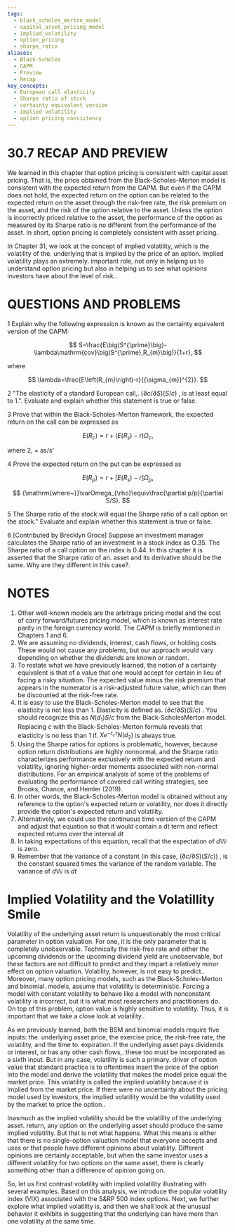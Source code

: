 ```yaml
---
tags:
  - black_scholes_merton_model
  - capital_asset_pricing_model
  - implied_volatility
  - option_pricing
  - sharpe_ratio
aliases:
  - Black-Scholes
  - CAPM
  - Preview
  - Recap
key_concepts:
  - European call elasticity
  - Sharpe ratio of stock
  - certainty equivalent version
  - implied volatility
  - option pricing consistency
---
```


# 30.7 RECAP AND PREVIEW

We learned in this chapter that option pricing is consistent with capital asset pricing. That is, the price obtained from the Black-Scholes-Merton model is consistent with the expected return from the CAPM. But even if the CAPM does not hold, the expected return on the option can be related to the expected return on the asset through the risk-free rate, the risk premium on the asset, and the risk of the option relative to the asset. Unless the option is incorrectly priced relative to the asset, the performance of the option as measured by its Sharpe ratio is no different from the performance of the asset. In short, option pricing is completely consistent with asset pricing.

In Chapter 31, we look at the concept of implied volatility, which is the volatility of the. underlying that is implied by the price of an option. Implied volatility plays an extremely. important role, not only in helping us to understand option pricing but also in helping us to see what opinions investors have about the level of risk..

# QUESTIONS AND PROBLEMS

1 Explain why the following expression is known as the certainty equivalent version of the CAPM:

$$
S=\frac{E\big(S^{\prime}\big)-\lambda\mathrm{cov}\big(S^{\prime},R_{m}\big)}{1+r},
$$

where

$$
\lambda=\frac{E\left(R_{m}\right)-r}{{\sigma_{m}}^{2}}.
$$

2 "The elasticity of a standard European call,. $(\partial c/\partial S)(S/c)$ , is at least equal to 1.". Evaluate and explain whether this statement is true or false.

3 Prove that within the Black-Scholes-Merton framework, the expected return on the call can be expressed as

$$
E\big(R_{c}\big)=r+\big(E\big(R_{s}\big)-r\big)\Omega_{c},
$$

where 2, = as/s'

4 Prove the expected return on the put can be expressed as

$$
E\big(R_{p}\big)=r+\big[E\big(R_{s}\big)-r\big]\Omega_{p},
$$

$$
{\mathrm{where~}}\varOmega_{\rho}\equiv\frac{\partial p/p}{\partial S/S}.
$$

5 The Sharpe ratio of the stock will equal the Sharpe ratio of a call option on the stock." Evaluate and explain whether this statement is true or false.

6 [Contributed by Brecklyn Groce] Suppose an investment manager calculates the Sharpe ratio of an investment in a stock index as O.35. The Sharpe ratio of a call option on the index is 0.44. In this chapter it is asserted that the Sharpe ratio of an. asset and its derivative should be the same. Why are they different in this case?.

# NOTES

1. Other well-known models are the arbitrage pricing model and the cost of carry forward/futures pricing model, which is known as interest rate parity in the foreign currency world. The CAPM is briefly mentioned in Chapters 1 and 6.
2. We are assuming no dividends, interest, cash flows, or holding costs. These would not cause any problems, but our approach would vary depending on whether the dividends are known or random.
3. To restate what we have previously learned, the notion of a certainty equivalent is that of a value that one would accept for certain in lieu of facing a risky situation. The expected value minus the risk premium that appears in the numerator is a risk-adjusted future value, which can then be discounted at the risk-free rate.
4. It is easy to use the Black-Scholes-Merton model to see that the elasticity is not less than 1. Elasticity is defined as. $(\partial c/\partial S)(S/c)$ . You should recognize this as $N\big(d_{1}\big)S/c$ from the Black-ScholesMerton model. Replacing $c$ with the Black-Scholes-Merton formula reveals that elasticity is no less than 1 if. $X e^{-r_{c}\tau}N(d_{2})$ is always true.
5. Using the Sharpe ratios for options is problematic, however, because option return distributions are highly nonnormal, and the Sharpe ratio characterizes performance exclusively with the expected return and volatility, ignoring higher-order moments associated with non-normal distributions. For an empirical analysis of some of the problems of evaluating the performance of covered call writing strategies, see Brooks, Chance, and Hemler (2019).
6. In other words, the Black-Scholes-Merton model is obtained without any reference to the option's expected return or volatility, nor does it directly provide the option's expected return and volatility.
7. Alternatively, we could use the continuous time version of the CAPM and adjust that equation so that it would contain a dt term and reflect expected returns over the interval $d t$
8. In taking expectations of this equation, recall that the expectation of $d\mathbb{W}$ is zero.
9. Remember that the variance of a constant (in this case, $(\partial c/\partial S)(S/c))$ , is the constant squared times the variance of the random variable. The variance of $d\mathbb{W}$ is $d t$

# Implied Volatility and the Volatillity Smile

Volatility of the underlying asset return is unquestionably the most critical parameter in option valuation. For one, it is the only parameter that is completely unobservable. Technically the risk-free rate and either the upcoming dividends or the upcoming dividend yield are unobservable, but these factors are not difficult to predict and they impart a relatively minor effect on option valuation. Volatility, however, is not easy to predict.. Moreover, many option pricing models, such as the Black-Scholes-Merton and binomial. models, assume that volatility is deterministic. Forcing a model with constant volatility to behave like a model with nonconstant volatility is incorrect, but it is what most researchers and practitioners do. On top of this problem, option value is highly sensitive to volatility. Thus, it is important that we take a close look at volatility..

As we previously learned, both the BSM and binomial models require five inputs: the. underlying asset price, the exercise price, the risk-free rate, the volatility, and the time to. expiration. If the underlying asset pays dividends or interest, or has any other cash flows,. these too must be incorporated as a sixth input. But in any case, volatility is such a primary. driver of option value that standard practice is to oftentimes insert the price of the option into the model and derive the volatility that makes the model price equal the market price. This volatility is called the implied volatility because it is implied from the market price. If there were no uncertainty about the pricing model used by investors, the implied volatility would be the volatility used by the market to price the option..

Inasmuch as the implied volatility should be the volatility of the underlying asset. return, any option on the underlying asset should produce the same implied volatility. But that is not what happens. What this means is either that there is no single-option valuation model that everyone accepts and uses or that people have different opinions about volatility. Different opinions are certainly acceptable, but when the same investor uses a different volatility for two options on the same asset, there is clearly something other than a difference of opinion going on.

So, let us first contrast volatility with implied volatility illustrating with several examples. Based on this analysis, we introduce the popular volatility index (VIX) associated with the $\mathrm{S\&RP}~500$ index options. Next, we further explore what implied volatility is, and then we shall look at the unusual behavior it exhibits in suggesting that the underlying can have more than one volatility at the same time.
